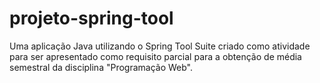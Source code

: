 # projeto-spring-tool
Uma aplicação Java utilizando o Spring Tool Suite criado como atividade para ser apresentado como requisito parcial para a obtenção de média semestral da disciplina "Programação Web".
